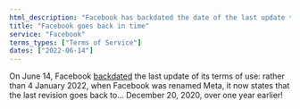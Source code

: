 ```yaml
---
html_description: "Facebook has backdated the date of the last update to its terms of use."
title: "Facebook goes back in time"
service: "Facebook"
terms_types: ["Terms of Service"]
dates: ["2022-06-14"]
---
```


On June 14, Facebook [backdated](https://github.com/OpenTermsArchive/france-elections-versions/commit/430f4a67045323a8c862808eb046b7ea8616842b) the last update of its terms of use: rather than 4 January 2022, when Facebook was renamed Meta, it now states that the last revision goes back to... December 20, 2020, over one year earlier!
